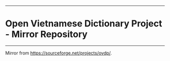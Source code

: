 ------------------------------------------------------------------------
Open Vietnamese Dictionary Project - Mirror Repository
========================================================================
------------------------------------------------------------------------

Mirror from
<https://sourceforge.net/projects/ovdp/>.

